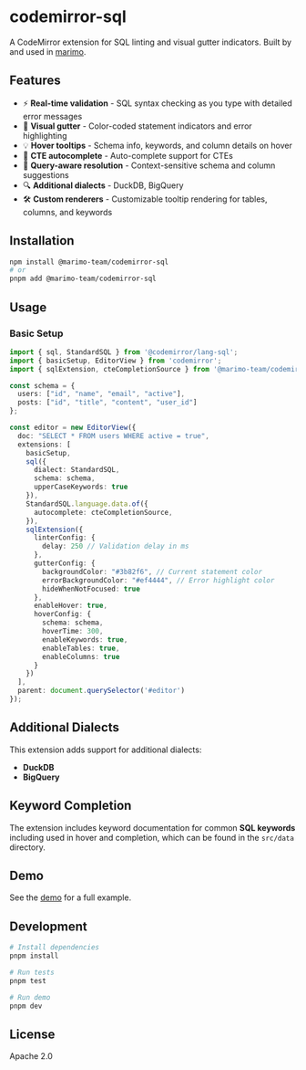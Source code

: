 # codemirror-sql

A CodeMirror extension for SQL linting and visual gutter indicators. Built by and used in [marimo](https://github.com/marimo-team/marimo).

## Features

- ⚡ **Real-time validation** - SQL syntax checking as you type with detailed error messages
- 🎨 **Visual gutter** - Color-coded statement indicators and error highlighting
- 💡 **Hover tooltips** - Schema info, keywords, and column details on hover
- 🔮 **CTE autocomplete** - Auto-complete support for CTEs
- 🎯 **Query-aware resolution** - Context-sensitive schema and column suggestions
- 🔍 **Additional dialects** - DuckDB, BigQuery
- 🛠️ **Custom renderers** - Customizable tooltip rendering for tables, columns, and keywords

## Installation

```bash
npm install @marimo-team/codemirror-sql
# or
pnpm add @marimo-team/codemirror-sql
```

## Usage

### Basic Setup

```ts
import { sql, StandardSQL } from '@codemirror/lang-sql';
import { basicSetup, EditorView } from 'codemirror';
import { sqlExtension, cteCompletionSource } from '@marimo-team/codemirror-sql';

const schema = {
  users: ["id", "name", "email", "active"],
  posts: ["id", "title", "content", "user_id"]
};

const editor = new EditorView({
  doc: "SELECT * FROM users WHERE active = true",
  extensions: [
    basicSetup,
    sql({
      dialect: StandardSQL,
      schema: schema,
      upperCaseKeywords: true
    }),
    StandardSQL.language.data.of({
      autocomplete: cteCompletionSource,
    }),
    sqlExtension({
      linterConfig: {
        delay: 250 // Validation delay in ms
      },
      gutterConfig: {
        backgroundColor: "#3b82f6", // Current statement color
        errorBackgroundColor: "#ef4444", // Error highlight color
        hideWhenNotFocused: true
      },
      enableHover: true,
      hoverConfig: {
        schema: schema,
        hoverTime: 300,
        enableKeywords: true,
        enableTables: true,
        enableColumns: true
      }
    })
  ],
  parent: document.querySelector('#editor')
});
```

## Additional Dialects

This extension adds support for additional dialects:

- **DuckDB**
- **BigQuery**

## Keyword Completion

The extension includes keyword documentation for common **SQL keywords** including used in hover and completion,
which can be found in the `src/data` directory.

## Demo

See the [demo](https://marimo-team.github.io/codemirror-sql/) for a full example.

## Development

```bash
# Install dependencies
pnpm install

# Run tests
pnpm test

# Run demo
pnpm dev
```

## License

Apache 2.0
